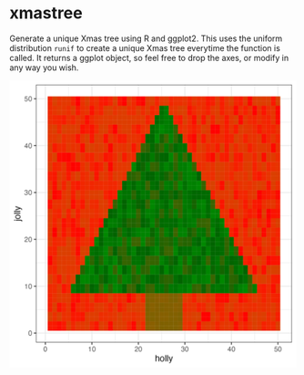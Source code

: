 # xmastree
Generate a unique Xmas tree using R and ggplot2. This uses the uniform distribution `runif` to create a unique Xmas tree everytime the function is called. It returns a ggplot object, so feel free to drop the axes, or modify in any way you wish.

![Bitmap Xmas Tree](https://github.com/lawsonvt/xmastree/blob/main/example_tree.png)
